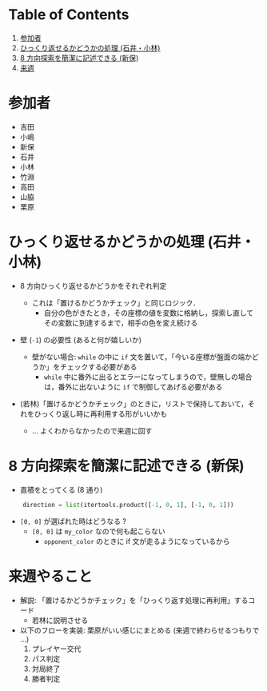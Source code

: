 
# Table of Contents

1.  [参加者](#orge7979f0)
2.  [ひっくり返せるかどうかの処理 (石井・小林)](#org03e9b49)
3.  [8 方向探索を簡潔に記述できる (新保)](#orga30415a)
4.  [来週](#org9b0b8e9)

<a id="orge7979f0"></a>

# 参加者

-   吉田
-   小嶋
-   新保
-   石井
-   小林
-   竹淵
-   高田
-   山脇
-   栗原


<a id="org03e9b49"></a>

# ひっくり返せるかどうかの処理 (石井・小林)

-   8 方向ひっくり返せるかどうかをそれぞれ判定
    -   これは「置けるかどうかチェック」と同じロジック．
        -   自分の色がきたとき，その座標の値を変数に格納し，探索し直してその変数に到達するまで，相手の色を変え続ける

-   壁 (`-1`) の必要性 (あると何が嬉しいか)
    -   壁がない場合: `while` の中に `if` 文を置いて，「今いる座標が盤面の端かどうか」をチェックする必要がある
        -   `while` 中に番外に出るとエラーになってしまうので，壁無しの場合は，番外に出ないように `if` で制御してあげる必要がある

-   (若林)「置けるかどうかチェック」のときに，リストで保持しておいて，それをひっくり返し時に再利用する形がいいかも
    -   &#x2026; よくわからなかったので来週に回す


<a id="orga30415a"></a>

# 8 方向探索を簡潔に記述できる (新保)

-   直積をとってくる (8 通り)
```python
    direction = list(itertools.product([-1, 0, 1], [-1, 0, 1]))
```
-   `[0, 0]` が選ばれた時はどうなる ?
    -   `[0, 0]` は `my_color` なので何も起こらない
        -   `opponent_color` のときに if 文が走るようになっているから


<a id="org9b0b8e9"></a>

# 来週やること

-   解説: 「置けるかどうかチェック」を「ひっくり返す処理に再利用」するコード
    -   若林に説明させる
-   以下のフローを実装: 栗原がいい感じにまとめる (来週で終わらせるつもりで &#x2026;)
    1.  プレイヤー交代
    2.  パス判定
    3.  対局終了
    4.  勝者判定

